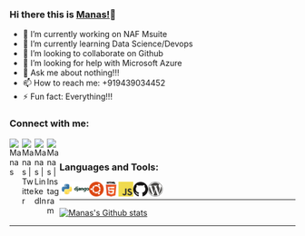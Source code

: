 ### Hi there this is [Manas!][website]👋


- 🔭 I’m currently working on NAF Msuite
- 🌱 I’m currently learning Data Science/Devops
- 👯 I’m looking to collaborate on Github
- 🤔 I’m looking for help with Microsoft Azure
- 💬 Ask me about nothing!!!
- 📫 How to reach me: +919439034452
- ⚡ Fun fact: Everything!!!

### Connect with me:
[<img align="left" alt="Manas" width="22px" src="https://cdn.jsdelivr.net/npm/simple-icons@v3/icons/googlechrome.svg" />][website]
[<img align="left" alt="Manas | Twitter" width="22px" src="https://cdn.jsdelivr.net/npm/simple-icons@v3/icons/twitter.svg" />][twitter]
[<img align="left" alt="Manas | LinkedIn" width="22px" src="https://cdn.jsdelivr.net/npm/simple-icons@v3/icons/linkedin.svg" />][linkedin]
[<img align="left" alt="Manas | Instagram" width="22px" src="https://cdn.jsdelivr.net/npm/simple-icons@v3/icons/instagram.svg" />][instagram]

<br />

### Languages and Tools:

<img align="left" alt="Python" width="26px" src="https://raw.githubusercontent.com/github/explore/80688e429a7d4ef2fca1e82350fe8e3517d3494d/topics/python/python.png" />
<img align="left" alt="Django" width="26px" src="https://raw.githubusercontent.com/github/explore/80688e429a7d4ef2fca1e82350fe8e3517d3494d/topics/django/django.png" />
<img align="left" alt="Ubuntu" width="26px" src="https://raw.githubusercontent.com/github/explore/80688e429a7d4ef2fca1e82350fe8e3517d3494d/topics/ubuntu/ubuntu.png" />
<img align="left" alt="HTML5" width="26px"src="https://raw.githubusercontent.com/github/explore/80688e429a7d4ef2fca1e82350fe8e3517d3494d/topics/html/html.png" />
<img align="left" alt="JavaScript" width="26px" src="https://raw.githubusercontent.com/github/explore/80688e429a7d4ef2fca1e82350fe8e3517d3494d/topics/javascript/javascript.png" />
<img align="left" alt="GitHub" width="26px" src="https://raw.githubusercontent.com/github/explore/78df643247d429f6cc873026c0622819ad797942/topics/github/github.png" />
<img align="left" alt="Wordpress" width="26px" src="https://raw.githubusercontent.com/github/explore/80688e429a7d4ef2fca1e82350fe8e3517d3494d/topics/wordpress/wordpress.png" />
<br />

---
<!-- <img align="center" src="https://github-readmestats.vercel.app/api?username=manasranjanpati&show_icons=true&include_all_commits=true&theme=radical" alt="Manas's github stats" /> -->

[![Manas's Github stats](https://github-readme-stats.vercel.app/api?username=Manasranjanpati)](https://github.com/anuraghazra/github-readme-stats)


---

[website]: https://manasranjanpati.in
[twitter]: https://twitter.com/Iam_manas
[instagram]: https://instagram.com/manasranjanpati
[linkedin]: https://linkedin.com/in/manas-ranjan-pati-0969009a
